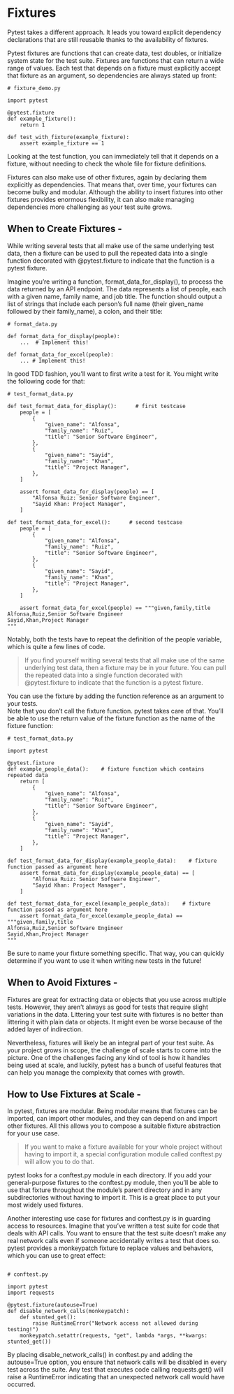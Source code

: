 # Fixtures
Pytest takes a different approach. It leads you toward explicit dependency declarations that are still reusable thanks to the availability of fixtures. 

Pytest fixtures are functions that can create data, test doubles, or initialize system state for the test suite. Fixtures are functions that can return a wide range of values. Each test that depends on a fixture must explicitly accept that fixture as an argument, so dependencies are always stated up front:
```
# fixture_demo.py

import pytest

@pytest.fixture
def example_fixture():
    return 1

def test_with_fixture(example_fixture):
    assert example_fixture == 1
```
Looking at the test function, you can immediately tell that it depends on a fixture, without needing to check the whole file for fixture definitions.

Fixtures can also make use of other fixtures, again by declaring them explicitly as dependencies. That means that, over time, your fixtures can become bulky and modular. Although the ability to insert fixtures into other fixtures provides enormous flexibility, it can also make managing dependencies more challenging as your test suite grows.

## When to Create Fixtures - 

While writing several tests that all make use of the same underlying test data, then a fixture can be used to pull the repeated data into a single function decorated with @pytest.fixture to indicate that the function is a pytest fixture.  

Imagine you’re writing a function, format_data_for_display(), to process the data returned by an API endpoint. The data represents a list of people, each with a given name, family name, and job title. The function should output a list of strings that include each person’s full name (their given_name followed by their family_name), a colon, and their title:
```
# format_data.py

def format_data_for_display(people):
    ...  # Implement this!

def format_data_for_excel(people):
    ... # Implement this!

```
In good TDD fashion, you’ll want to first write a test for it. You might write the following code for that:
```
# test_format_data.py

def test_format_data_for_display():      # first testcase
    people = [
        {
            "given_name": "Alfonsa",
            "family_name": "Ruiz",
            "title": "Senior Software Engineer",
        },
        {
            "given_name": "Sayid",
            "family_name": "Khan",
            "title": "Project Manager",
        },
    ]

    assert format_data_for_display(people) == [
        "Alfonsa Ruiz: Senior Software Engineer",
        "Sayid Khan: Project Manager",
    ]

def test_format_data_for_excel():      # second testcase
    people = [
        {
            "given_name": "Alfonsa",
            "family_name": "Ruiz",
            "title": "Senior Software Engineer",
        },
        {
            "given_name": "Sayid",
            "family_name": "Khan",
            "title": "Project Manager",
        },
    ]

    assert format_data_for_excel(people) == """given,family,title
Alfonsa,Ruiz,Senior Software Engineer
Sayid,Khan,Project Manager
"""
```
Notably, both the tests have to repeat the definition of the people variable, which is quite a few lines of code.  

> If you find yourself writing several tests that all make use of the same underlying test data, then a fixture may be in your future. You can pull the repeated data into a single function decorated with @pytest.fixture to indicate that the function is a pytest fixture.  

You can use the fixture by adding the function reference as an argument to your tests.  
Note that you don’t call the fixture function. pytest takes care of that. You’ll be able to use the return value of the fixture function as the name of the fixture function:

```
# test_format_data.py

import pytest

@pytest.fixture
def example_people_data():    # fixture function which contains repeated data
    return [
        {
            "given_name": "Alfonsa",
            "family_name": "Ruiz",
            "title": "Senior Software Engineer",
        },
        {
            "given_name": "Sayid",
            "family_name": "Khan",
            "title": "Project Manager",
        },
    ]

def test_format_data_for_display(example_people_data):    # fixture function passed as argument here
    assert format_data_for_display(example_people_data) == [
        "Alfonsa Ruiz: Senior Software Engineer",
        "Sayid Khan: Project Manager",
    ]

def test_format_data_for_excel(example_people_data):    # fixture function passed as argument here
    assert format_data_for_excel(example_people_data) == """given,family,title
Alfonsa,Ruiz,Senior Software Engineer
Sayid,Khan,Project Manager
"""

```
Be sure to name your fixture something specific. That way, you can quickly determine if you want to use it when writing new tests in the future!

## When to Avoid Fixtures - 
Fixtures are great for extracting data or objects that you use across multiple tests. However, they aren’t always as good for tests that require slight variations in the data. Littering your test suite with fixtures is no better than littering it with plain data or objects. It might even be worse because of the added layer of indirection.

Nevertheless, fixtures will likely be an integral part of your test suite. As your project grows in scope, the challenge of scale starts to come into the picture. One of the challenges facing any kind of tool is how it handles being used at scale, and luckily, pytest has a bunch of useful features that can help you manage the complexity that comes with growth.

## How to Use Fixtures at Scale - 
In pytest, fixtures are modular. Being modular means that fixtures can be imported, can import other modules, and they can depend on and import other fixtures. All this allows you to compose a suitable fixture abstraction for your use case.
> If you want to make a fixture available for your whole project without having to import it, a special configuration module called conftest.py will allow you to do that.

pytest looks for a conftest.py module in each directory. If you add your general-purpose fixtures to the conftest.py module, then you’ll be able to use that fixture throughout the module’s parent directory and in any subdirectories without having to import it. This is a great place to put your most widely used fixtures.

Another interesting use case for fixtures and conftest.py is in guarding access to resources. Imagine that you’ve written a test suite for code that deals with API calls. You want to ensure that the test suite doesn’t make any real network calls even if someone accidentally writes a test that does so.  
pytest provides a monkeypatch fixture to replace values and behaviors, which you can use to great effect:
```

# conftest.py

import pytest
import requests

@pytest.fixture(autouse=True)
def disable_network_calls(monkeypatch):
    def stunted_get():
        raise RuntimeError("Network access not allowed during testing!")
    monkeypatch.setattr(requests, "get", lambda *args, **kwargs: stunted_get())

```
By placing disable_network_calls() in conftest.py and adding the autouse=True option, you ensure that network calls will be disabled in every test across the suite. Any test that executes code calling requests.get() will raise a RuntimeError indicating that an unexpected network call would have occurred.
